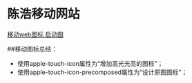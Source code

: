 # 陈浩移动网站

[移动web图标 启动图](https://developer.apple.com/library/archive/documentation/AppleApplications/Reference/SafariWebContent/ConfiguringWebApplications/ConfiguringWebApplications.html#//apple_ref/doc/uid/TP40002051-CH3-SW4)

##移动图标总结：
- 使用apple-touch-icon属性为“增加高光光亮的图标”；
- 使用apple-touch-icon-precomposed属性为“设计原图图标”；
